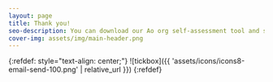 ```yaml
---
layout: page
title: Thank you!
seo-description: You can download our Ao org self-assessment tool and see where you are at with your Salesforce journey.
cover-img: assets/img/main-header.png 
---
```


{:refdef: style="text-align: center;"}
![tickbox]({{ 'assets/icons/icons8-email-send-100.png' | relative_url }})
{:refdef}

<br/>
<br/>
